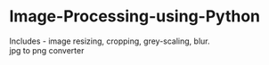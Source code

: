 # Image-Processing-using-Python
Includes - image resizing, cropping, grey-scaling, blur. <br>
jpg to png converter <br>

